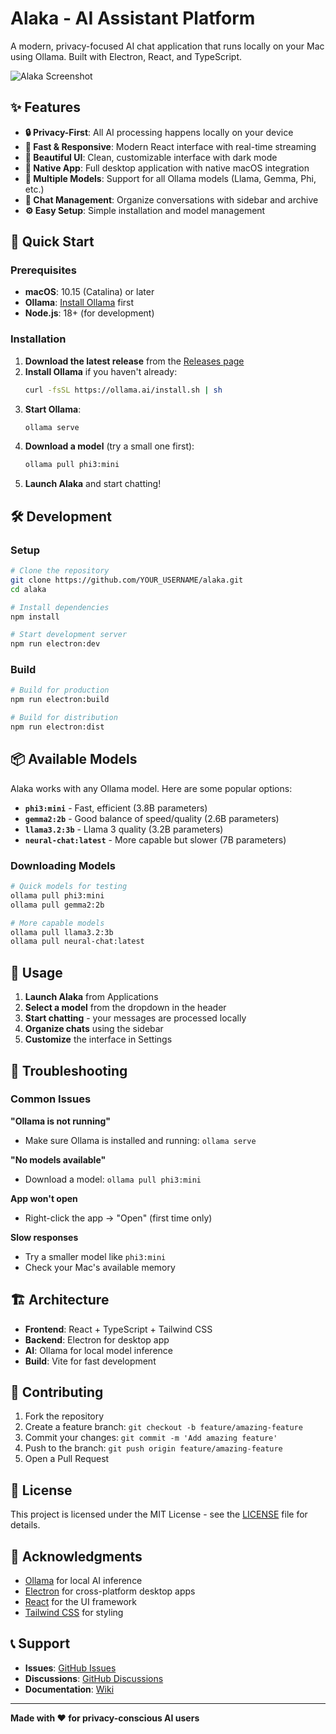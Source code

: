 # Alaka - AI Assistant Platform

A modern, privacy-focused AI chat application that runs locally on your Mac using Ollama. Built with Electron, React, and TypeScript.

![Alaka Screenshot](public/icon.png)

## ✨ Features

- **🔒 Privacy-First**: All AI processing happens locally on your device
- **🚀 Fast & Responsive**: Modern React interface with real-time streaming
- **🎨 Beautiful UI**: Clean, customizable interface with dark mode
- **📱 Native App**: Full desktop application with native macOS integration
- **🤖 Multiple Models**: Support for all Ollama models (Llama, Gemma, Phi, etc.)
- **💬 Chat Management**: Organize conversations with sidebar and archive
- **⚙️ Easy Setup**: Simple installation and model management

## 🚀 Quick Start

### Prerequisites

- **macOS**: 10.15 (Catalina) or later
- **Ollama**: [Install Ollama](https://ollama.ai/download) first
- **Node.js**: 18+ (for development)

### Installation

1. **Download the latest release** from the [Releases page](https://github.com/YOUR_USERNAME/alaka/releases)
2. **Install Ollama** if you haven't already:
   ```bash
   curl -fsSL https://ollama.ai/install.sh | sh
   ```
3. **Start Ollama**:
   ```bash
   ollama serve
   ```
4. **Download a model** (try a small one first):
   ```bash
   ollama pull phi3:mini
   ```
5. **Launch Alaka** and start chatting!

## 🛠️ Development

### Setup

```bash
# Clone the repository
git clone https://github.com/YOUR_USERNAME/alaka.git
cd alaka

# Install dependencies
npm install

# Start development server
npm run electron:dev
```

### Build

```bash
# Build for production
npm run electron:build

# Build for distribution
npm run electron:dist
```

## 📦 Available Models

Alaka works with any Ollama model. Here are some popular options:

- **`phi3:mini`** - Fast, efficient (3.8B parameters)
- **`gemma2:2b`** - Good balance of speed/quality (2.6B parameters)
- **`llama3.2:3b`** - Llama 3 quality (3.2B parameters)
- **`neural-chat:latest`** - More capable but slower (7B parameters)

### Downloading Models

```bash
# Quick models for testing
ollama pull phi3:mini
ollama pull gemma2:2b

# More capable models
ollama pull llama3.2:3b
ollama pull neural-chat:latest
```

## 🎯 Usage

1. **Launch Alaka** from Applications
2. **Select a model** from the dropdown in the header
3. **Start chatting** - your messages are processed locally
4. **Organize chats** using the sidebar
5. **Customize** the interface in Settings

## 🔧 Troubleshooting

### Common Issues

**"Ollama is not running"**
- Make sure Ollama is installed and running: `ollama serve`

**"No models available"**
- Download a model: `ollama pull phi3:mini`

**App won't open**
- Right-click the app → "Open" (first time only)

**Slow responses**
- Try a smaller model like `phi3:mini`
- Check your Mac's available memory

## 🏗️ Architecture

- **Frontend**: React + TypeScript + Tailwind CSS
- **Backend**: Electron for desktop app
- **AI**: Ollama for local model inference
- **Build**: Vite for fast development

## 🤝 Contributing

1. Fork the repository
2. Create a feature branch: `git checkout -b feature/amazing-feature`
3. Commit your changes: `git commit -m 'Add amazing feature'`
4. Push to the branch: `git push origin feature/amazing-feature`
5. Open a Pull Request

## 📄 License

This project is licensed under the MIT License - see the [LICENSE](LICENSE) file for details.

## 🙏 Acknowledgments

- [Ollama](https://ollama.ai) for local AI inference
- [Electron](https://electronjs.org) for cross-platform desktop apps
- [React](https://reactjs.org) for the UI framework
- [Tailwind CSS](https://tailwindcss.com) for styling

## 📞 Support

- **Issues**: [GitHub Issues](https://github.com/YOUR_USERNAME/alaka/issues)
- **Discussions**: [GitHub Discussions](https://github.com/YOUR_USERNAME/alaka/discussions)
- **Documentation**: [Wiki](https://github.com/YOUR_USERNAME/alaka/wiki)

---

**Made with ❤️ for privacy-conscious AI users**
